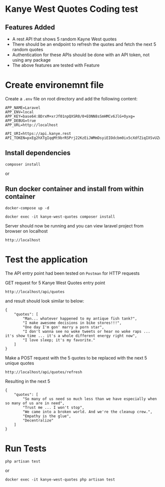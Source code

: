 # Kanye West Quotes Coding test

## Features Added
 - A rest API that shows 5 random Kayne West quotes
 - There should be an endpoint to refresh the quotes and fetch the next 5 random quotes
 - Authentication for these APIs should be done with an API token, not using any package
 - The above features are tested with Feature

# Create environemnt file
Create a `.env` file on root directory and add the following content:
```
APP_NAME=Laravel
APP_ENV=local
APP_KEY=base64:BDrxM+xrJf01npQXSR0/0+EONN8sSmHMCv6JlG+Oyxg=
APP_DEBUG=true
APP_URL=http://localhost

API_URI=https://api.kanye.rest
API_TOKEN=pxEg2hXTgIqqMt9brRSPrj22KzEiJWMmDsyiEIOdcbm0ix5cXdfZiqIXSvUZumdX
```

## Install dependencies

```
composer install
```
or

## Run docker container and install from within container

```
docker-compose up -d

docker exec -it kanye-west-quotes composer install
```

Server should now be running and you can view laravel project from browser on localhost
```
http://localhost
```

# Test the application
The API entry point had been tested on `Postman` for HTTP requests

GET request for 5 Kanye West Quotes entry point

```
http://localhost/api/quotes
```
and result should look similar to below:
```
{
    "quotes": [
        "Man... whatever happened to my antique fish tank?",
        "I make awesome decisions in bike stores!!!",
        "One day I'm gon' marry a porn star",
        "I don't wanna see no woke tweets or hear no woke raps ... it's show time ... it's a whole different energy right now",
        "I love sleep; it's my favorite."
    ]
}
```

Make a POST request with the 5 quotes to be replaced with the next 5 unique quotes

```
http://localhost/api/quotes/refresh
```
Resulting in the next 5
```
{
    "quotes": [
        "So many of us need so much less than we have especially when so many of us are in need",
        "Trust me ... I won't stop",
        "We came into a broken world. And we're the cleanup crew.",
        "Empathy is the glue",
        "Decentralize"
    ]
}
```
# Run Tests
```
php artisan test
```
or 
```
docker exec -it kanye-west-quotes php artisan test
```
